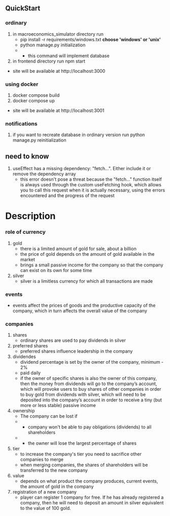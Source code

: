 
## QuickStart
### ordinary
1) in macroeconomics_simulator directory run 
    - pip install -r requirements/windows.txt  **choose 'windows' or 'unix'**
    - python manage.py initialization
    - - this command will implement database
2) in frontend directory run npm start
- site will be available at http://localhost:3000

### using docker
1) docker compose build
2) docker compose up
- site will be available at http://localhost:3001


### notifications
1) if you want to recreate database in ordinary version run python manage.py reinitialization


## need to know
1) useEffect has a missing dependency: "fetch...". Either include it or remove the dependency array
   - this error doesn't pose a threat because the "fetch..." function itself is always used
     through the custom useFetching hook, which allows you to call this request when it is 
     actually necessary, using the errors encountered and the progress of the request

# Description

### role of currency
1) gold
   - there is a limited amount of gold for sale, about a billion
   - the price of gold depends on the amount of gold available in the market
   - brings a small passive income for the company so that the company can exist on its own for some time
2) silver
   - silver is a limitless currency for which all transactions are made

### events
- events affect the prices of goods and the productive capacity of the company,
which in turn affects the overall value of the company

### companies
1) shares
   - ordinary shares are used to pay dividends in silver
2) preferred shares
   - preferred shares influence leadership in the company
3) dividendes
   - dividend percentage is set by the owner of the company, minimum - 2%
   - paid daily
   - if the owner of specific shares is also the owner of this company, then the money from dividends will go to
   the company’s account, which will provoke users to buy shares of other companies in order to buy gold from
   dividends with silver, which will need to be deposited into the company’s account in order to receive
   a tiny (but more or less stable) passive income
4) ownership
   - The company can be lost if
   - - company won't be able to pay obligations (dividends) to all shareholders
   - - the owner will lose the largest percentage of shares
5) tier
   - to increase the company's tier you need to sacrifice other companies to merge
   - when merging companies, the shares of shareholders will be transferred to the new company
6) value
   - depends on what product the company produces, current events, the amount of gold in the company
7) registration of a new company
   - player can register 1 company for free. If he has already registered a company,
then he will need to deposit an amount in silver equivalent to the value of 100 gold.
